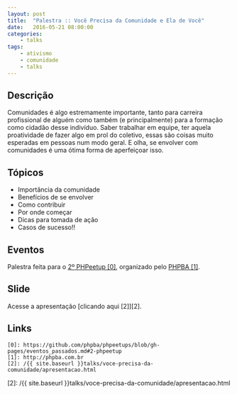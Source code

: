 ```yaml
---
layout: post
title:  "Palestra :: Você Precisa da Comunidade e Ela de Você"
date:   2016-05-21 08:00:00
categories:
    - talks
tags:
    - ativismo
    - comunidade
    - talks
---
```


## Descrição

Comunidades é algo estremamente importante, tanto para carreira profissional de alguém como também (e principalmente) para a formação como cidadão desse indivíduo. Saber trabalhar em equipe, ter aquela proatividade de fazer algo em prol do coletivo, essas são coisas muito esperadas em pessoas num modo geral. E olha, se envolver com comunidades é uma ótima forma de aperfeiçoar isso.

## Tópicos

* Importância da comunidade
* Benefícios de se envolver
* Como contribuir
* Por onde começar
* Dicas para tomada de ação
* Casos de sucesso!!

## Eventos

Palestra feita para o [2º PHPeetup \[0\]][0], organizado pelo [PHPBA \[1\]][1].

## Slide

Acesse a apresentação [clicando aqui \[2\]][2].

## Links

~~~
[0]: https://github.com/phpba/phpeetups/blob/gh-pages/eventos_passados.md#2-phpeetup
[1]: http://phpba.com.br
[2]: /{{ site.baseurl }}talks/voce-precisa-da-comunidade/apresentacao.html
~~~

[0]: https://github.com/phpba/phpeetups/blob/gh-pages/eventos_passados.md#2-phpeetup
[1]: http://phpba.com.br
[2]: /{{ site.baseurl }}talks/voce-precisa-da-comunidade/apresentacao.html